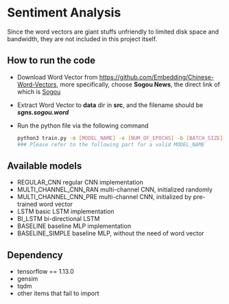 # Sentiment Analysis

Since the word vectors are giant stuffs unfriendly to limited disk space and bandwidth, they are not included in this project itself.

## How to run the code

+ Download Word Vector from <https://github.com/Embedding/Chinese-Word-Vectors>, more specifically, choose **Sogou News**, the direct link of which is [Sogou](https://pan.baidu.com/s/1tUghuTno5yOvOx4LXA9-wg)

+ Extract Word Vector to **data** dir in **src**, and the filename should be ***sgns.sogou.word***

+ Run the python file via the following command

  ```bash
  python3 train.py -m [MODEL_NAME] -e [NUM_OF_EPOCHS] -b [BATCH_SIZE]
  ### Please refer to the following part for a valid MODEL_NAME
  ```

## Available models

+ REGULAR_CNN	regular CNN implementation
+ MULTI_CHANNEL_CNN_RAN    multi-channel CNN, initialized randomly
+ MULTI_CHANNEL_CNN_PRE    multi-channel CNN, initialized by pre-trained word vector
+ LSTM     basic LSTM implementation
+ BI_LSTM     bi-directional LSTM
+ BASELINE      baseline MLP implementation
+ BASELINE_SIMPLE      baseline MLP, without the need of word vector

## Dependency

+ tensorflow == 1.13.0
+ gensim
+ tqdm
+ other items that fail to import

